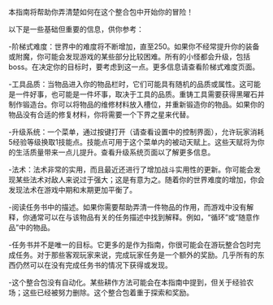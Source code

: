 本指南将帮助你弄清楚如何在这个整合包中开始你的冒险！

以下是一些基础但重要的信息，供你参考：

-阶梯式难度：世界中的难度将不断增加，直至250。如果你不经常提升你的装备或附魔，你可能会发现游戏的某些部分比较困难。所有的小怪都会升级，包括boss。在决定你的目标时，要考虑到这一点。更多信息请查看阶梯式难度页面。

-工具品质：当物品进入你的物品栏时，它们可能具有随机的品质或属性。这可能是一件好事，也可能是一件坏事，取决于工具的品质。重铸工具需要获得黑曜石并制作锻造台。你可以将物品的维修材料放入槽位，并重新锻造你的物品。如果你的物品没有合适的修复材料，你将需要一个下界之星来代替。

-升级系统：一个菜单，通过按键打开（请查看设置中的控制界面），允许玩家消耗5经验等级换取1技能点。技能点可用于这个菜单内的被动天赋上。这些天赋将为你的生活质量带来一点儿提升。查看升级系统页面以了解更多信息。

-法术：法术非常的实用，而且最近还进行了增加战斗实用性的更新。你可能会发现某些法术对敌人来说过于强大；这是有意为之。随着你的世界难度的增加，你会发现法术在游戏中期和末期更加平衡了。

-阅读任务书中的描述。如果你需要帮助弄清一件物品的作用，而游戏中没有解释，你通常可以在与该物品有关的任务描述中找到解释。例如，“循环”或“随意作品”中的物品。

-任务书并不是唯一的目标。它更多的是作为指南，你很可能会在游玩整合包时完成任务。对于那些客观玩家来说，完成玩家任务是一个额外的奖励。几乎所有的东西仍然可以在没有完成任务书的情况下获得或发现。

-这个整合包没有自动化。某些耕作方法可能会在本指南中提到，但关于经验农场；这些已经被努力删除。这个整合包着重于探索和奖励。

